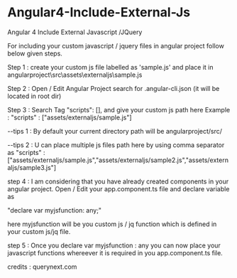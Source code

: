 # Angular4-Include-External-Js
Angular 4 Include External Javascript /JQuery 

For including your custom javascript / jquery files in angular project follow below given steps.

Step 1 : create your custom js file labelled as 'sample.js' and place it in angularproject\src\assets\externaljs\sample.js

Step 2 : Open / Edit Angular Project search for .angular-cli.json (it will be located in root dir)

Step 3 : Search Tag   "scripts": [], and give your custom js path here 
Example : "scripts" : ["assets/externaljs/sample.js"] 

--tips 1 :  By default your current directory path will be angularproject/src/

--tips 2 : U can place multiple js files path here by using comma separator as "scripts" : ["assets/externaljs/sample.js","assets/externaljs/sample2.js","assets/externaljs/sample3.js"] 

step 4 : I am considering that you have already created components in your angular project.
Open / Edit your app.component.ts file and declare variable as 

"declare var myjsfunction: any;"

here myjsfunction will be you custom js / jq function which is defined in your custom js/jq file.

step 5 : Once you declare var myjsfunction : any
you can now place your javascript functions whereever it is required in you app.component.ts file.



credits : querynext.com

